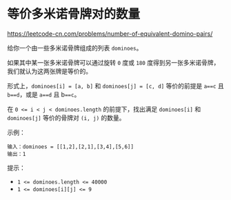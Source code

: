 # 等价多米诺骨牌对的数量

https://leetcode-cn.com/problems/number-of-equivalent-domino-pairs/

给你一个由一些多米诺骨牌组成的列表 `dominoes`。

如果其中某一张多米诺骨牌可以通过旋转 `0` 度或 `180` 度得到另一张多米诺骨牌，我们就认为这两张牌是等价的。

形式上，`dominoes[i] = [a, b]` 和 `dominoes[j] = [c, d]` 等价的前提是 `a==c` 且 `b==d`，或是 `a==d` 且 b`==c`。

在 `0 <= i < j < dominoes.length` 的前提下，找出满足 `dominoes[i]` 和 `dominoes[j]` 等价的骨牌对 `(i, j)` 的数量。

示例：

```
输入：dominoes = [[1,2],[2,1],[3,4],[5,6]]
输出：1
```

提示：

- `1 <= dominoes.length <= 40000`
- `1 <= dominoes[i][j] <= 9`
